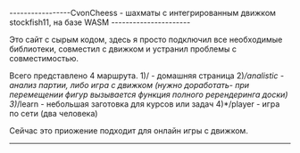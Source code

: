 -----------------CvonCheess - шахматы с интегрированным движком stockfish11,  на базе WASM ----------------------

Это сайт с сырым кодом, здесь я просто подключил все необходимые библиотеки, совместил с движком и устранил проблемы с совместимостью.

Всего представлено 4 маршрута.
1)/ - домашняя страница
2)*/analistic - анализ партии, либо игра с движком (нужно доработать- при перемещении фигур вызывается функция полного ререндеринга доски) 
3)*/learn - небольшая заготовка для курсов или задач
4)*/player - игра по сети (два человека)


Сейчас это приожение подходит для онлайн игры с движком.

------------------------------------------------------------------------------------------------------------------

